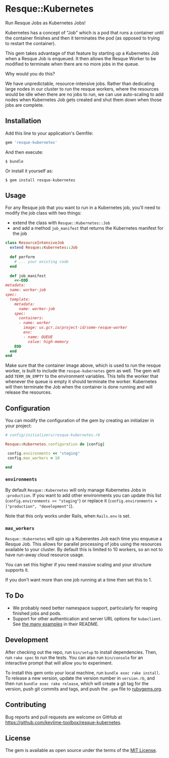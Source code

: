 # Resque::Kubernetes

Run Resque Jobs as Kubernetes Jobs!

Kubernetes has a concept of "Job" which is a pod that runs a container until
the container finishes and then it terminates the pod (as opposed to trying to
restart the container).

This gem takes advantage of that feature by starting up a Kubernetes Job when 
a Resque Job is enqueued. It then allows the Resque Worker to be modified to 
terminate when there are no more jobs in the queue.

Why would you do this?

We have unpredictable, resource-intensive jobs. Rather than dedicating large 
nodes in our cluster to run the resque workers, where the resources would be 
idle when there are no jobs to run, we can use auto-scaling to add nodes when
Kubernetes Job gets created and shut them down when those jobs are complete. 

## Installation

Add this line to your application's Gemfile:

```ruby
gem 'resque-kubernetes'
```

And then execute:

    $ bundle

Or install it yourself as:

    $ gem install resque-kubernetes

## Usage

For any Resque job that you want to run in a Kubernetes job, you'll need to
modify the job class with two things:

- extend the class with `Resque::Kubernetes::Job`
- and add a method `job_manifest` that returns the Kubernetes manifest for the job

```ruby
class ResourceIntensiveJob
  extend Resque::Kubernetes::Job
  
  def perform
    # ... your existing code
  end
  
  def job_manifest
    <<-EOD
metadata:
  name: worker-job
spec:
  template:
    metadata:
      name: worker-job
    spec:
      containers:
      - name: worker
        image: us.gcr.io/project-id/some-resque-worker
        env:
        - name: QUEUE
          value: high-memory
    EOD
  end
end
```

Make sure that the container image above, which is used to run the resque 
worker, is built to include the `resque-kubernetes` gem as well. The gem will 
add `TERM_ON_EMPTY` to the environment variables. This tells the worker that 
whenever the queue is empty it should terminate the worker. Kubernetes will 
then terminate the Job when the container is done running and will release the 
resources.

## Configuration

You can modify the configuration of the gem by creating an initializer in
your project:

```ruby
# config/initializers/resque-kubernetes.rb

Resque::Kubernetes.configuration do |config|

 config.environments << "staging"
 config.max_workers = 10

end
```

### `environments`

By default `Resque::Kubernetes` will only manage Kubernetes Jobs in
`:production`. If you want to add other environments you can update this list
(`config.environments << "staging"`) or replace it (`config.environments =
["production", "development"]`).

Note that this only works under Rails, when `Rails.env` is set.

### `max_workers`

`Resque::Kubernetes` will spin up a Kuberentes Job each time you enqueue a 
Resque Job. This allows for parallel processing of jobs using the resources
available to your cluster. By default this is limited to 10 workers, so an not
to have run-away cloud resource usage.

You can set this higher if you need massive scaling and your structure supports
it.

If you don't want more than one job running at a time then set this to 1.

## To Do

- We probably need better namespace support, particularly for reaping 
  finished jobs and pods.
- Support for other authentication and server URL options for `kubeclient`.
  See [the many examples](https://github.com/abonas/kubeclient#usage) in their
  README.

## Development

After checking out the repo, run `bin/setup` to install dependencies. Then, 
run `rake spec` to run the tests. You can also run `bin/console` for an 
interactive prompt that will allow you to experiment.

To install this gem onto your local machine, run `bundle exec rake install`. 
To release a new version, update the version number in `version.rb`, and then 
run `bundle exec rake release`, which will create a git tag for the version, 
push git commits and tags, and push the `.gem` file to 
[rubygems.org](https://rubygems.org).

## Contributing

Bug reports and pull requests are welcome on GitHub at 
https://github.com/keylime-toolbox/resque-kubernetes.


## License

The gem is available as open source under the terms of the 
[MIT License](http://opensource.org/licenses/MIT).

